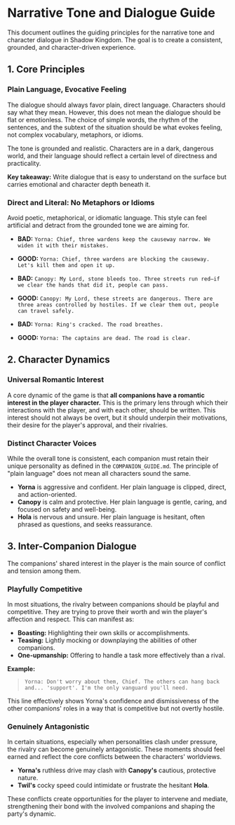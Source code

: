 # Narrative Tone and Dialogue Guide

This document outlines the guiding principles for the narrative tone and character dialogue in Shadow Kingdom. The goal is to create a consistent, grounded, and character-driven experience.

## 1. Core Principles

### Plain Language, Evocative Feeling
The dialogue should always favor plain, direct language. Characters should say what they mean. However, this does not mean the dialogue should be flat or emotionless. The choice of simple words, the rhythm of the sentences, and the subtext of the situation should be what evokes feeling, not complex vocabulary, metaphors, or idioms.

The tone is grounded and realistic. Characters are in a dark, dangerous world, and their language should reflect a certain level of directness and practicality.

**Key takeaway:** Write dialogue that is easy to understand on the surface but carries emotional and character depth beneath it.

### Direct and Literal: No Metaphors or Idioms
Avoid poetic, metaphorical, or idiomatic language. This style can feel artificial and detract from the grounded tone we are aiming for.

- **BAD:** `Yorna: Chief, three wardens keep the causeway narrow. We widen it with their mistakes.`
- **GOOD:** `Yorna: Chief, three wardens are blocking the causeway. Let's kill them and open it up.`

- **BAD:** `Canopy: My Lord, stone bleeds too. Three streets run red—if we clear the hands that did it, people can pass.`
- **GOOD:** `Canopy: My Lord, these streets are dangerous. There are three areas controlled by hostiles. If we clear them out, people can travel safely.`

- **BAD:** `Yorna: Ring's cracked. The road breathes.`
- **GOOD:** `Yorna: The captains are dead. The road is clear.`

## 2. Character Dynamics

### Universal Romantic Interest
A core dynamic of the game is that **all companions have a romantic interest in the player character.** This is the primary lens through which their interactions with the player, and with each other, should be written. This interest should not always be overt, but it should underpin their motivations, their desire for the player's approval, and their rivalries.

### Distinct Character Voices
While the overall tone is consistent, each companion must retain their unique personality as defined in the `COMPANION_GUIDE.md`. The principle of "plain language" does not mean all characters sound the same.

- **Yorna** is aggressive and confident. Her plain language is clipped, direct, and action-oriented.
- **Canopy** is calm and protective. Her plain language is gentle, caring, and focused on safety and well-being.
- **Hola** is nervous and unsure. Her plain language is hesitant, often phrased as questions, and seeks reassurance.

## 3. Inter-Companion Dialogue

The companions' shared interest in the player is the main source of conflict and tension among them.

### Playfully Competitive
In most situations, the rivalry between companions should be playful and competitive. They are trying to prove their worth and win the player's affection and respect. This can manifest as:

- **Boasting:** Highlighting their own skills or accomplishments.
- **Teasing:** Lightly mocking or downplaying the abilities of other companions.
- **One-upmanship:** Offering to handle a task more effectively than a rival.

**Example:**
> `Yorna: Don't worry about them, Chief. The others can hang back and... 'support'. I'm the only vanguard you'll need.`

This line effectively shows Yorna's confidence and dismissiveness of the other companions' roles in a way that is competitive but not overtly hostile.

### Genuinely Antagonistic
In certain situations, especially when personalities clash under pressure, the rivalry can become genuinely antagonistic. These moments should feel earned and reflect the core conflicts between the characters' worldviews.

- **Yorna's** ruthless drive may clash with **Canopy's** cautious, protective nature.
- **Twil's** cocky speed could intimidate or frustrate the hesitant **Hola**.

These conflicts create opportunities for the player to intervene and mediate, strengthening their bond with the involved companions and shaping the party's dynamic.
